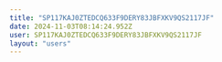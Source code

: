 ```yaml
---
title: "SP117KAJ0ZTEDCQ633F9DERY83JBFXKV9QS2117JF"
date: 2024-11-03T08:14:24.952Z
user: SP117KAJ0ZTEDCQ633F9DERY83JBFXKV9QS2117JF
layout: "users"
---
```

    